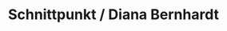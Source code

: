 ---
title: "Schnittpunkt / Diana Bernhardt"
url: /st-egidien/schnittpunkt-diana-bernhardt/
shop: Friseur
---